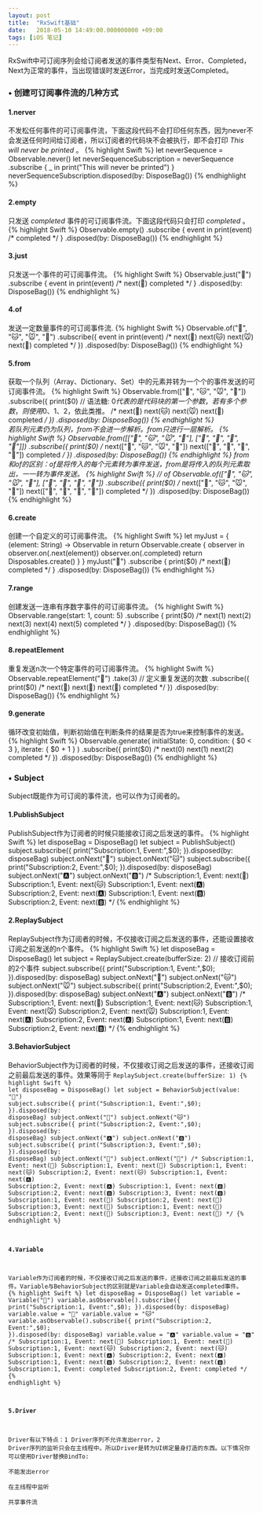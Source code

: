 ```yaml
---
layout: post
title:  "RxSwift基础"
date:   2018-05-10 14:49:00.000000000 +09:00
tags: [iOS 笔记]
---
```

RxSwift中可订阅序列会给订阅者发送的事件类型有Next、Error、Completed，Next为正常的事件，当出现错误时发送Error，当完成时发送Completed。
### • 创建可订阅事件流的几种方式
#### 1.nerver
不发松任何事件的可订阅事件流，下面这段代码不会打印任何东西，因为never不会发送任何时间给订阅者，所以订阅者的代码块不会被执行，即不会打印 *This will never be printed* 。
{% highlight Swift %}
let neverSequence = Observable<String>.never()
let neverSequenceSubscription = neverSequence
                                    .subscribe { _ in
                                        print("This will never be printed")
                                    }
neverSequenceSubscription.disposed(by: DisposeBag())
{% endhighlight %}
#### 2.empty
只发送 *completed* 事件的可订阅事件流。下面这段代码只会打印 *completed* 。
{% highlight Swift %}
Observable<Int>.empty()
    .subscribe { event in
        print(event)
        /* 
         completed
         */
    }
    .disposed(by: DisposeBag())
{% endhighlight %}
#### 3.just
只发送一个事件的可订阅事件流。
{% highlight Swift %}
Observable.just("🔴")
    .subscribe { event in
    print(event)
    /* 
     next(🔴)
     completed
     */
    }
    .disposed(by: DisposeBag())
{% endhighlight %}
#### 4.of
发送一定数量事件的可订阅事件流.
{% highlight Swift %}
Observable.of("🐶", "🐱", "🐭", "🐹")
    .subscribe({ event in
        print(event)
        /*
         next(🐶)
         next(🐱)
         next(🐭)
         next(🐹)
         completed
         */
    })
    .disposed(by: DisposeBag())
{% endhighlight %}
#### 5.from
获取一个队列（Array、Dictionary、Set）中的元素并转为一个个的事件发送的可订阅事件流。
{% highlight Swift %}
Observable.from(["🐶", "🐱", "🐭", "🐹"])
    .subscribe({
        print($0)     // 语法糖: $0代表的是代码块的第一个参数，若有多个参数，则使用$0、$1、$2，依此类推。
        /*
         next(🐶)
         next(🐱)
         next(🐭)
         next(🐹)
         completed
        */
    })
    .disposed(by: DisposeBag())
{% endhighlight %}   
若队列元素仍为队列，from不会进一步解析。from只进行一层解析。
{% highlight Swift %}
Observable.from([["🐶", "🐱", "🐭", "🐹"], ["🍎", "🍐", "🍊", "🍋"]])
    .subscribe({
        print($0)
        /*
         next(["🐶", "🐱", "🐭", "🐹"])
         next(["🍎", "🍐", "🍊", "🍋"])
         completed
         */
    })
    .disposed(by: DisposeBag())
{% endhighlight %}
from和of的区别：of是将传入的每个元素转为事件发送，from是将传入的队列元素取出，一一转为事件发送。
{% highlight Swift %}
// of
Observable.of(["🐶", "🐱", "🐭", "🐹"], ["🍎", "🍐", "🍊", "🍋"])
    .subscribe({
        print($0)
        /*
         next(["🐶", "🐱", "🐭", "🐹"])
         next(["🍎", "🍐", "🍊", "🍋"])
         completed
         */
    })
    .disposed(by: DisposeBag())
{% endhighlight %}
#### 6.create
创建一个自定义的可订阅事件流。
{% highlight Swift %}
let myJust = { (element: String) -> Observable<String> in
    return Observable.create { observer in
                observer.on(.next(element))
                observer.on(.completed)
                return Disposables.create()
            }
    }
myJust("🔴")
    .subscribe {
        print($0)
        /*
         next(🔴)
         completed
        */
    }
    .disposed(by: DisposeBag())
{% endhighlight %}
#### 7.range
创建发送一连串有序数字事件的可订阅事件流。
{% highlight Swift %}
Observable.range(start: 1, count: 5)
    .subscribe {
        print($0)
        /*
         next(1)
         next(2)
         next(3)
         next(4)
         next(5)
         completed
        */
    }
    .disposed(by: DisposeBag())
{% endhighlight %}
#### 8.repeatElement
重复发送n次一个特定事件的可订阅事件流。
{% highlight Swift %}
Observable.repeatElement("🔴")
    .take(3)     // 定义重复发送的次数
    .subscribe({
        print($0)
        /*
         next(🔴)
         next(🔴)
         next(🔴)
         completed
        */
    })
    .disposed(by: DisposeBag())
{% endhighlight %}
#### 9.generate
循环改变初始值，判断初始值在判断条件的结果是否为true来控制事件的发送。
{% highlight Swift %}
Observable.generate(
    initialState: 0,
    condition: { $0 < 3 },
    iterate: { $0 + 1 }
    )
    .subscribe({
        print($0)
        /*
         next(0)
         next(1)
         next(2)
         completed
        */
    })
    .disposed(by: DisposeBag())
{% endhighlight %}
### • Subject
Subject既能作为可订阅的事件流，也可以作为订阅者的。
#### 1.PublishSubject
PublishSubject作为订阅者的时候只能接收订阅之后发送的事件。
{% highlight Swift %}
let disposeBag = DisposeBag()
let subject = PublishSubject<String>()
subject.subscribe({
    print("Subscription:1, Event:",$0);
}).disposed(by: disposeBag)
subject.onNext("🐶")
subject.onNext("🐱")
subject.subscribe({
    print("Subscription:2, Event:",$0);
}).disposed(by: disposeBag)
subject.onNext("🅰️")
subject.onNext("🅱️")
/*
 Subscription:1, Event: next(🐶)
 Subscription:1, Event: next(🐱)
 Subscription:1, Event: next(🅰️)
 Subscription:2, Event: next(🅰️)
 Subscription:1, Event: next(🅱️)
 Subscription:2, Event: next(🅱️)
*/
{% endhighlight %}
#### 2.ReplaySubject
ReplaySubject作为订阅者的时候，不仅接收订阅之后发送的事件，还能设置接收订阅之前发送的n个事件。
{% highlight Swift %}
let disposeBag = DisposeBag()
let subject = ReplaySubject<String>.create(bufferSize: 2)     // 接收订阅前的2个事件
subject.subscribe({
    print("Subscription:1, Event:",$0);
}).disposed(by: disposeBag)
subject.onNext("🐶")
subject.onNext("🐱")
subject.onNext("🐭")
subject.subscribe({
    print("Subscription:2, Event:",$0);
}).disposed(by: disposeBag)
subject.onNext("🅰️")
subject.onNext("🅱️")
/*
 Subscription:1, Event: next(🐶)
 Subscription:1, Event: next(🐱)
 Subscription:1, Event: next(🐭)
 Subscription:2, Event: next(🐭)
 Subscription:1, Event: next(🅰️)
 Subscription:2, Event: next(🅰️)
 Subscription:1, Event: next(🅱️)
 Subscription:2, Event: next(🅱️)
*/
{% endhighlight %}
#### 3.BehaviorSubject
BehaviorSubject作为订阅者的时候，不仅接收订阅之后发送的事件，还接收订阅之前最后发送的事件。效果等同于 <code>ReplaySubject<String>.create(bufferSize: 1) 
{% highlight Swift %}
let disposeBag = DisposeBag()
let subject = BehaviorSubject(value: "🔴")
subject.subscribe({
    print("Subscription:1, Event:",$0);
}).disposed(by: disposeBag)
subject.onNext("🐶")
subject.onNext("🐱")
subject.subscribe({
    print("Subscription:2, Event:",$0);
}).disposed(by: disposeBag)
subject.onNext("🅰️")
subject.onNext("🅱️")
subject.subscribe({
    print("Subscription:3, Event:",$0);
}).disposed(by: disposeBag)
subject.onNext("🍐")
subject.onNext("🍊")
/*
 Subscription:1, Event: next(🔴)
 Subscription:1, Event: next(🐶)
 Subscription:1, Event: next(🐱)
 Subscription:2, Event: next(🐱)
 Subscription:1, Event: next(🅰️)
 Subscription:2, Event: next(🅰️)
 Subscription:1, Event: next(🅱️)
 Subscription:2, Event: next(🅱️)
 Subscription:3, Event: next(🅱️)
 Subscription:1, Event: next(🍐)
 Subscription:2, Event: next(🍐)
 Subscription:3, Event: next(🍐)
 Subscription:1, Event: next(🍊)
 Subscription:2, Event: next(🍊)
 Subscription:3, Event: next(🍊)
*/
{% endhighlight %}
#### 4.Variable
Variable作为订阅者的时候，不仅接收订阅之后发送的事件，还接收订阅之前最后发送的事件。Variable与BehaviorSubject的区别就是Variable会自动发送completed事件。
{% highlight Swift %}
let disposeBag = DisposeBag()
let variable = Variable("🔴")
variable.asObservable().subscribe({
    print("Subscription:1, Event:",$0);
}).disposed(by: disposeBag)
variable.value = "🐶"
variable.value = "🐱"
variable.asObservable().subscribe({
    print("Subscription:2, Event:",$0);
}).disposed(by: disposeBag)
variable.value = "🅰️"
variable.value = "🅱️"
/*
 Subscription:1, Event: next(🔴)
 Subscription:1, Event: next(🐶)
 Subscription:1, Event: next(🐱)
 Subscription:2, Event: next(🐱)
 Subscription:1, Event: next(🅰️)
 Subscription:2, Event: next(🅰️)
 Subscription:1, Event: next(🅱️)
 Subscription:2, Event: next(🅱️)
 Subscription:1, Event: completed
 Subscription:2, Event: completed
*/
{% endhighlight %}
#### 5.Driver
Driver有以下特点：1 Driver序列不允许发出error，2 Driver序列的监听只会在主线程中。所以Driver是转为UI绑定量身打造的东西。以下情况你可以使用Driver替换BindTo:    
不能发出error    
在主线程中监听    
共享事件流    


